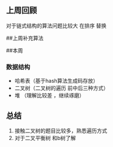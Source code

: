 ## 上周回顾  

 对于链式结构的算法问题比较大 在排序 替换

##上周补充算法

##本周
### 数据结构 
  * 哈希表（基于hash算法生成码存放）
  * 二叉树（二叉树的遍历 前中后三种方式）
  * 堆 （理解比较差 ，继续琢磨）
  
  ##  总结
  1. 接触二叉树的题目比较多，熟悉遍历方式
  2. 对于二叉平衡树 和b树了解
  
